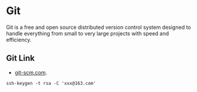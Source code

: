 # Git

Git is a free and open source distributed version control system designed to handle everything from small to very large projects with speed and efficiency.

## Git Link

- [git-scm.com](https://git-scm.com/).


```
ssh-keygen -t rsa -C 'xxx@163.com'
```

